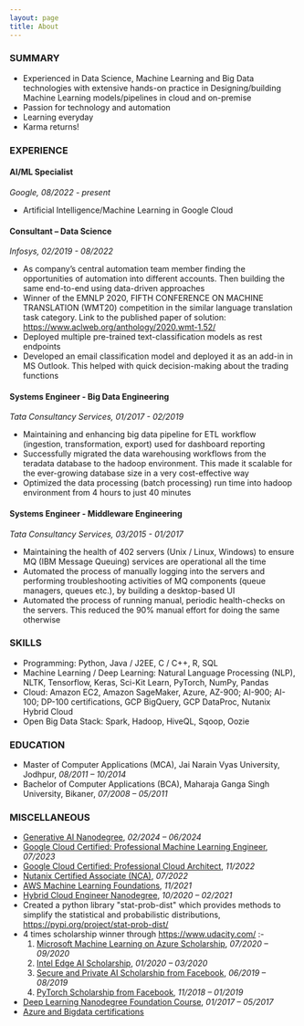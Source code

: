 ```yaml
---
layout: page
title: About
---
```


### SUMMARY
- Experienced in Data Science, Machine Learning and Big Data technologies with extensive hands-on practice in Designing/building Machine Learning models/pipelines in cloud and on-premise
- Passion for technology and automation
- Learning everyday
- Karma returns!

### EXPERIENCE
#### AI/ML Specialist
*Google, 08/2022 - present*
- Artificial Intelligence/Machine Learning in Google Cloud

#### Consultant – Data Science
*Infosys, 02/2019 - 08/2022*
- As company’s central automation team member finding the opportunities of automation into different accounts. Then building the same end-to-end using data-driven approaches
- Winner of the EMNLP 2020, FIFTH CONFERENCE ON MACHINE TRANSLATION (WMT20) competition in the similar language translation task category. Link to the published paper of solution: <a href="https://www.aclweb.org/anthology/2020.wmt-1.52/" target="_blank">https://www.aclweb.org/anthology/2020.wmt-1.52/</a>
- Deployed multiple pre-trained text-classification models as rest endpoints
- Developed an email classification model and deployed it as an add-in in MS Outlook. This helped with quick decision-making about the trading functions

#### Systems Engineer - Big Data Engineering
*Tata Consultancy Services, 01/2017 - 02/2019*
- Maintaining and enhancing big data pipeline for ETL workflow (ingestion, transformation, export) used for dashboard reporting
- Successfully migrated the data warehousing workflows from the teradata database to the hadoop environment. This made it scalable for the ever-growing database size in a very cost-effective way
- Optimized the data processing (batch processing) run time into hadoop environment from 4 hours to just 40 minutes

#### Systems Engineer - Middleware Engineering
*Tata Consultancy Services, 03/2015 - 01/2017*
- Maintaining the health of 402 servers (Unix / Linux, Windows) to ensure MQ (IBM Message Queuing) services are operational all the time
- Automated the process of manually logging into the servers and performing troubleshooting activities of MQ components (queue managers, queues etc.), by building a desktop-based UI
- Automated the process of running manual, periodic health-checks on the servers. This reduced the 90% manual effort for doing the same otherwise


### SKILLS
- Programming: Python, Java / J2EE, C / C++, R, SQL
- Machine Learning / Deep Learning: Natural Language Processing (NLP), NLTK, Tensorflow, Keras, Sci-Kit Learn, PyTorch, NumPy, Pandas
- Cloud: Amazon EC2, Amazon SageMaker, Azure, AZ-900; AI-900; AI-100; DP-100 certifications, GCP BigQuery, GCP DataProc, Nutanix Hybrid Cloud
- Open Big Data Stack: Spark, Hadoop, HiveQL, Sqoop, Oozie


### EDUCATION
- Master of Computer Applications (MCA), Jai Narain Vyas University, Jodhpur, _08/2011 – 10/2014_
- Bachelor of Computer Applications (BCA), Maharaja Ganga Singh University, Bikaner, _07/2008 – 05/2011_


### MISCELLANEOUS
- <a href="http://confirm.udacity.com/e/f33b7daa-cbb0-11ee-897b-e3d841172646" target="_blank">Generative AI Nanodegree</a>, _02/2024 – 06/2024_
- <a href="https://google.accredible.com/c6ad46b8-b3f4-455c-8ec6-7517faf6fa8e" target="_blank">Google Cloud Certified: Professional Machine Learning Engineer</a>, _07/2023_
- <a href="https://www.credential.net/df38b9ad-e704-4f0f-9886-cf231bc90a13" target="_blank">Google Cloud Certified: Professional Cloud Architect</a>, _11/2022_
- <a href="https://www.credly.com/badges/ebd0478f-8340-4f51-818c-65666a6cd818/public_url" target="_blank">Nutanix Certified Associate (NCA)</a>, _07/2022_
- <a href="https://graduation.udacity.com/confirm/6L66PRRZ" target="_blank">AWS Machine Learning Foundations</a>, _11/2021_
- <a href="https://graduation.udacity.com/confirm/PXDZZGRH" target="_blank">Hybrid Cloud Engineer Nanodegree</a>, _10/2020 – 02/2021_
- Created a python library &quot;stat-prob-dist&quot; which provides methods to simplify the statistical and probabilistic distributions, <a href="https://pypi.org/project/stat-prob-dist/" target="_blank">https://pypi.org/project/stat-prob-dist/</a>
- 4 times scholarship winner through <a href="https://www.udacity.com/" target="_blank">https://www.udacity.com/</a> :-
  1. <a href="https://www.udacity.com/scholarships/machine-learning-scholarship-microsoft-azure" target="_blank">Microsoft Machine Learning on Azure Scholarship</a>, _07/2020 – 09/2020_
  2. <a href="https://www.udacity.com/scholarships/intel-edge-ai-scholarship" target="_blank">Intel Edge AI Scholarship</a>, _01/2020 – 03/2020_
  3. <a href="https://www.udacity.com/facebook-AI-scholarship" target="_blank">Secure and Private AI Scholarship from Facebook</a>, _06/2019 – 08/2019_
  4. <a href="https://www.udacity.com/scholarships/facebook-pytorch-scholarship" target="_blank">PyTorch Scholarship from Facebook</a>, _11/2018 – 01/2019_
- <a href="https://graduation.udacity.com/confirm/DWP3CWJL" target="_blank">Deep Learning Nanodegree Foundation Course</a>, _01/2017 – 05/2017_
- <a href="https://www.credly.com/users/amanpreet-singh.3edf048e" target="_blank">Azure and Bigdata certifications</a>
